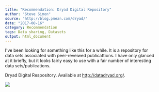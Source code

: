```yaml
---
title: "Recommendation: Dryad Digital Repository"
author: "Steve Simon"
source: "http://blog.pmean.com/dryad/"
date: "2017-08-16"
category: Recommendation
tags: Data sharing, Datasets
output: html_document
---
```


I've been looking for something like this for a while. It is a
repository for data sets associated with peer-reveiwed publicattions. I
have only glanced at it briefly, but it looks fairly easy to use with a
fair number of interesting data sets/publications.

<!---More--->

Dryad Digital Respository. Available at <http://datadryad.org/>.

![](http://www.pmean.com/images/dryad01.png)




